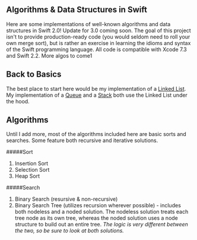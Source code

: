 Algorithms & Data Structures in Swift
------
Here are some implementations of well-known algorithms and data structures in Swift 2.0! Update for 3.0 coming soon. The goal of this project isn't to provide production-ready code (you would seldom need to roll your own merge sort), but is rather an exercise in learning the idioms and syntax of the Swift programming language. All code is compatible with Xcode 7.3 and Swift 2.2. More algos to come1

Back to Basics
------
The best place to start here would be my implementation of a [Linked List]. 
My implementation of a [Queue] and a [Stack] both use the Linked List under the hood.

Algorithms
------
Until I add more, most of the algorithms included here are basic sorts and searches. Some feature both recursive and iterative solutions.

#####Sort
1. Insertion Sort
2. Selection Sort
3. Heap Sort

#####Search
1. Binary Search (resursive & non-recursive)
2. Binary Search Tree (utilizes recursion wherever possible) - includes both nodeless and a noded solution. The nodeless solution treats each tree node as its own tree, whereas the noded solution uses a node structure to build out an entire tree. *The logic is very different between the two, so be sure to look at both solutions.*


[Linked List]: https://github.com/ksatia/swift-ds/blob/master/Data%20Structures/Data%20Structures/LinkedList.swift
[Stack]: https://github.com/ksatia/swift-ds/blob/master/Data%20Structures/Data%20Structures/Stack.swift
[Queue]: https://github.com/ksatia/swift-ds/blob/master/Data%20Structures/Data%20Structures/Queue.swift